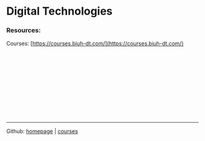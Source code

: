 # Digital Technologies

### Resources:

Courses: [https://courses.biuh-dt.com/](https://courses.biuh-dt.com/)




<br><br><br><br><br><br><br><br><br><br>

---
Github: [homepage](https://github.com/biuh-dt/biuh-dt.github.io) | [courses](https://github.com/biuh-dt/courses)
